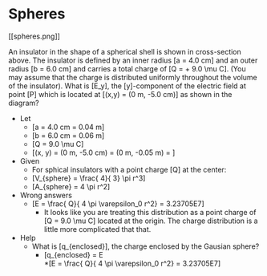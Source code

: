 # Spheres

[[spheres.png]]

An insulator in the shape of a spherical shell is shown in cross-section above. 
The insulator is defined by an inner radius \[a = 4.0 cm\] and an outer radius 
\[b = 6.0 cm\] and carries a total charge of \[Q = + 9.0 \mu C\]. (You may 
assume that the charge is distributed uniformly throughout the volume of 
the insulator). What is \[E_y\], the \[y\]-component of the electric field at point 
\[P\] which is located at \[(x,y) = (0 m, -5.0 cm)\] as shown in the diagram?

* Let
  * \[a = 4.0 cm = 0.04 m\]
  * \[b = 6.0 cm = 0.06 m\]
  * \[Q = 9.0 \mu C\]
  * \[(x, y) = (0 m, -5.0 cm) = (0 m, -0.05 m) = \]
* Given
  * For sphical insulators with a point charge \[Q\] at the center:
  * \[V_{sphere} =  \frac{ 4}{ 3} \pi r^3\]
  * \[A_{sphere} = 4 \pi r^2\]
* Wrong answers  
  * \[E = \frac{ Q}{ 4 \pi \varepsilon_0 r^2} = 3.23705E7\]
      * It looks like you are treating this distribution as a point charge of 
        \[Q = 9.0 \mu C\] located at the origin. The charge distribution is a 
        little more complicated that that.
* Help
  * What is \[q_{enclosed}\], the charge enclosed by the Gausian sphere?
      * \[q_{enclosed} = E \
*\[E = \frac{ Q}{ 4 \pi \varepsilon_0 r^2} = 3.23705E7\]